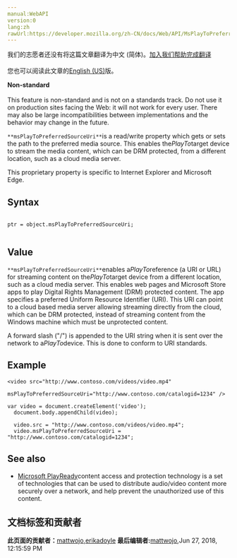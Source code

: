 ```yaml
---
manual:WebAPI
version:0
lang:zh
rawUrl:https://developer.mozilla.org/zh-CN/docs/Web/API/MsPlayToPreferredSourceUri
---
```




<bdi>我们的志愿者还没有将这篇文章翻译为<bdi>中文 (简体)</bdi>。[加入我们帮助完成翻译](%15306 "")<br></br>您也可以阅读此文章的[English (US)](%15307 "")版。</bdi>






**Non-standard**<br></br>This feature is non-standard and is not on a standards track. Do not use it on production sites facing the Web: it will not work for every user. There may also be large incompatibilities between implementations and the behavior may change in the future.




`**msPlayToPreferredSourceUri**`is a read/write property which gets or sets the path to the preferred media source. This enables the<em>PlayTo</em>target device to stream the media content, which can be DRM protected, from a different location, such as a cloud media server.



This proprietary property is specific to Internet Explorer and Microsoft Edge.


## Syntax<a name="Syntax"></a>

```
 
ptr = object.msPlayToPreferredSourceUri;


```

## Value<a name="Value"></a>


`**msPlayToPreferredSourceUri**`enables a<em>PlayTo</em>reference (a URI or URL) for streaming content on the<em>PlayTo</em>target device from a different location, such as a cloud media server. This enables web pages and Microsoft Store apps to play Digital Rights Management (DRM) protected content. The app specifies a preferred Uniform Resource Identifier (URI). This URI can point to a cloud based media server allowing streaming directly from the cloud, which can be DRM protected, instead of streaming content from the Windows machine which must be unprotected content.



A forward slash (&quot;/&quot;) is appended to the URI string when it is sent over the network to a<em>PlayTo</em>device. This is done to conform to URI standards.


## Example<a name="Example"></a>

```
<video src="http://www.contoso.com/videos/video.mp4"  
       msPlayToPreferredSourceUri="http://www.contoso.com/catalogid=1234" />
```

```
var video = document.createElement('video');
  document.body.appendChild(video);

  video.src = "http://www.contoso.com/videos/video.mp4";
  video.msPlayToPreferredSourceUri = "http://www.contoso.com/catalogid=1234";
```

## See also<a name="See_Also"></a>

* [Microsoft PlayReady](%15308 "")content access and protection technology is a set of technologies that can be used to distribute audio/video content more securely over a network, and help prevent the unauthorized use of this content.



## 文档标签和贡献者
**此页面的贡献者：**[mattwojo](%14635 ""),[erikadoyle](%3894 "")
**最后编辑者:**[mattwojo](%14635 ""),<time>Jun 27, 2018, 12:15:59 PM</time>


